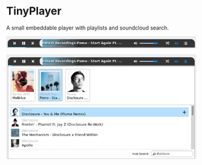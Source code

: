 TinyPlayer
==========

A small embeddable player with playlists and soundcloud search.

![Screenshot : Mini mode](mini.png?raw=true "Mini mode")

![Screenshot : Full mode](full.png?raw=true "Full mode")
